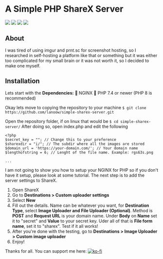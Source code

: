# A Simple PHP ShareX Server
![](https://img.shields.io/github/stars/lanoow/sharex.svg) ![](https://img.shields.io/github/forks/lanoow/sharex.svg) ![](https://img.shields.io/github/tag/lanoow/sharex.svg) ![](https://img.shields.io/github/release/lanoow/sharex.svg)

About
----
I was tired of using imgur and prnt.sc for screenshot hosting, so I researched in self-hosting a platform like that or something but it was either too complicated for my small brain or it was not worth it, so I decided to make one myself.

Installation
----
Lets start with the **Dependencies:**
📡 NGINX
🏇 PHP 7.4 or newer (PHP 8 is recommended)

Okay lets move to copying the repository to your machine
`$ git clone https://github.com/lanoow/simple-sharex-server.git`

Open the repository folder, if on linux that would be `$ cd simple-sharex-server/`
After doing so, open index.php and edit the following

	<?php
	$secret_key = ""; // Change this to your preference
	$sharexdir = "i/"; // The subdir where all the images are stored
	$domain_url = 'https://your-domain.com/'; // Your domain name
	$lengthofstring = 6; // Lenght of the file name. Example: rgs63s.png
	
	...
    

I am not going to show you how to setup your NGINX for PHP so if you don't have it setup, please look at some tutorial.
The next step is to add the server settings to ShareX.
1. Open ShareX
2. Go to **Destinations > Custom uploader settings**
3. Select **New**
4. Fill out the details. Name can be whatever you want, for **Destination Type**, select **Image Uploader and File Uploader (Optional)**. Method is **POST** and **Request URL** is your domain name. Under **Body** on **Name** set it to "secret" and **Value** to your secret key. Uder all of that is **File form name**, set it to "sharex". Test if it all works!
5. After you're done with the testing, go to **Destinations > Image Uploader > Custom image uploader**
6. Enjoy!

Thanks for all. You can support me here: [![ko-fi](https://ko-fi.com/img/githubbutton_sm.svg)](https://ko-fi.com/H2H8AN8FK)
